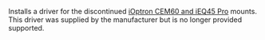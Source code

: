 Installs a driver for the discontinued [iOptron CEM60 and iEQ45 Pro](https://www.ioptron.com/category-s/212.htm) mounts. This driver was supplied by the manufacturer but is no longer provided supported.